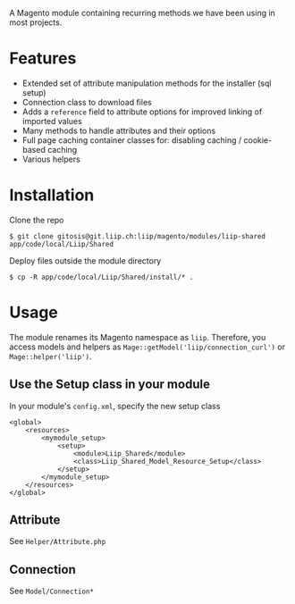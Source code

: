 A Magento module containing recurring methods we have been using in most projects.


Features
========

* Extended set of attribute manipulation methods for the installer (sql setup)
* Connection class to download files
* Adds a `reference` field to attribute options for improved linking of imported values
* Many methods to handle attributes and their options
* Full page caching container classes for: disabling caching / cookie-based caching
* Various helpers

Installation
============

Clone the repo

    $ git clone gitosis@git.liip.ch:liip/magento/modules/liip-shared app/code/local/Liip/Shared


Deploy files outside the module directory

    $ cp -R app/code/local/Liip/Shared/install/* .


Usage
=====

The module renames its Magento namespace as `liip`. Therefore, you access models and helpers
as `Mage::getModel('liip/connection_curl')` or `Mage::helper('liip')`.

Use the Setup class in your module
----------------------------------

In your module's `config.xml`, specify the new setup class

    <global>
        <resources>
            <mymodule_setup>
                <setup>
                    <module>Liip_Shared</module>
                    <class>Liip_Shared_Model_Resource_Setup</class>
                </setup>
            </mymodule_setup>
        </resources>
    </global>



Attribute
---------

See `Helper/Attribute.php`



Connection
----------

See `Model/Connection*`
